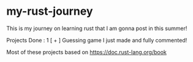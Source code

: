 # my-rust-journey
This is my journey on learning rust that I am gonna post in this summer!

Projects Done : 1
[ + ] Guessing game I just made and fully commented!




Most of these projects based on https://doc.rust-lang.org/book
